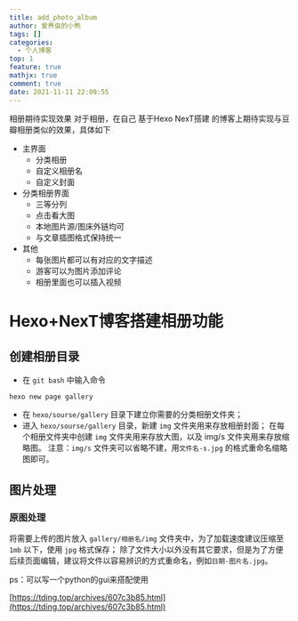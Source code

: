 ```yaml
---
title: add_photo_album
author: 爱养虫的小熊
tags: []
categories:
  - 个人博客
top: 1
feature: true
mathjx: true
comment: true
date: 2021-11-11 22:09:55
---
```


相册期待实现效果
对于相册，在自己 基于Hexo NexT搭建 的博客上期待实现与豆瓣相册类似的效果，具体如下

- 主界面
  - 分类相册
  - 自定义相册名
  - 自定义封面
- 分类相册界面
  - 三等分列
  - 点击看大图
  - 本地图片源/图床外链均可
  - 与文章插图格式保持统一
- 其他
  - 每张图片都可以有对应的文字描述
  - 游客可以为图片添加评论
  - 相册里面也可以插入视频

<!--more-->
# Hexo+NexT博客搭建相册功能


## 创建相册目录
- 在 `git bash` 中输入命令 
```md
hexo new page gallery
```
- 在 `hexo/sourse/gallery` 目录下建立你需要的分类相册文件夹；
- 进入 `hexo/sourse/gallery` 目录，新建 `img` 文件夹用来存放相册封面；
在每个相册文件夹中创建 `img` 文件夹用来存放大图，以及 img/s 文件夹用来存放缩略图。
注意：`img/s` 文件夹可以省略不建，用`文件名-s.jpg` 的格式重命名缩略图即可。

## 图片处理
### 原图处理
将需要上传的图片放入 `gallery/相册名/img` 文件夹中，为了加载速度建议压缩至 `1mb` 以下，使用 `jpg` 格式保存；
除了文件大小以外没有其它要求，但是为了方便后续页面编辑，建议将文件以容易辨识的方式重命名，例如`日期-图片名.jpg`。

ps：可以写一个python的gui来搭配使用


[https://tding.top/archives/607c3b85.html](https://tding.top/archives/607c3b85.html)
